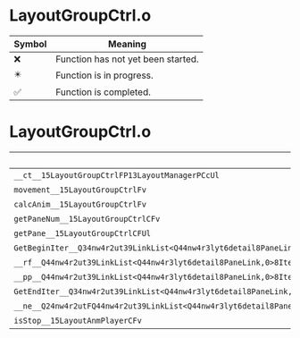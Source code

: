 # LayoutGroupCtrl.o
| Symbol | Meaning 
| ------------- | ------------- 
| :x: | Function has not yet been started. 
| :eight_pointed_black_star: | Function is in progress. 
| :white_check_mark: | Function is completed. 


# LayoutGroupCtrl.o
| Symbol | Decompiled? |
| ------------- | ------------- |
| `__ct__15LayoutGroupCtrlFP13LayoutManagerPCcUl` | :x: |
| `movement__15LayoutGroupCtrlFv` | :x: |
| `calcAnim__15LayoutGroupCtrlFv` | :x: |
| `getPaneNum__15LayoutGroupCtrlCFv` | :x: |
| `getPane__15LayoutGroupCtrlCFUl` | :x: |
| `GetBeginIter__Q34nw4r2ut39LinkList<Q44nw4r3lyt6detail8PaneLink,0>Fv` | :x: |
| `__rf__Q44nw4r2ut39LinkList<Q44nw4r3lyt6detail8PaneLink,0>8IteratorCFv` | :x: |
| `__pp__Q44nw4r2ut39LinkList<Q44nw4r3lyt6detail8PaneLink,0>8IteratorFi` | :x: |
| `GetEndIter__Q34nw4r2ut39LinkList<Q44nw4r3lyt6detail8PaneLink,0>Fv` | :x: |
| `__ne__Q24nw4r2utFQ44nw4r2ut39LinkList<Q44nw4r3lyt6detail8PaneLink,0>8IteratorQ44nw4r2ut39LinkList<Q44nw4r3lyt6detail8PaneLink,0>8Iterator` | :x: |
| `isStop__15LayoutAnmPlayerCFv` | :x: |
